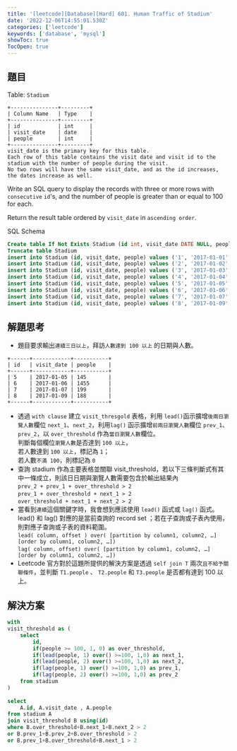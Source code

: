 ```yaml
---
title: '[leetcode][Database][Hard] 601. Human Traffic of Stadium'
date: '2022-12-06T14:55:01.530Z'
categories: ['leetcode']
keywords: ['database', 'mysql']
showToc: true
TocOpen: true
---
```


## 題目

Table: `Stadium`
```
+---------------+---------+  
| Column Name   | Type    |  
+---------------+---------+  
| id            | int     |  
| visit_date    | date    |  
| people        | int     |  
+---------------+---------+  
visit_date is the primary key for this table.  
Each row of this table contains the visit date and visit id to the stadium with the number of people during the visit.  
No two rows will have the same visit_date, and as the id increases, the dates increase as well.
```

Write an SQL query to display the records with three or more rows with `consecutive` `id`'s, and the number of people is greater than or equal to 100 for each.

Return the result table ordered by `visit_date` in `ascending order`.

SQL Schema
```sql
Create table If Not Exists Stadium (id int, visit_date DATE NULL, people int)  
Truncate table Stadium  
insert into Stadium (id, visit_date, people) values ('1', '2017-01-01', '10')  
insert into Stadium (id, visit_date, people) values ('2', '2017-01-02', '109')  
insert into Stadium (id, visit_date, people) values ('3', '2017-01-03', '150')  
insert into Stadium (id, visit_date, people) values ('4', '2017-01-04', '99')  
insert into Stadium (id, visit_date, people) values ('5', '2017-01-05', '145')  
insert into Stadium (id, visit_date, people) values ('6', '2017-01-06', '1455')  
insert into Stadium (id, visit_date, people) values ('7', '2017-01-07', '199')  
insert into Stadium (id, visit_date, people) values ('8', '2017-01-09', '188')
```
## 解題思考

*   題目要求輸出`連續三日以上`，拜訪`人數達到 100 以上` 的日期與人數。
```
+------+------------+-----------+  
| id   | visit_date | people    |  
+------+------------+-----------+  
| 5    | 2017-01-05 | 145       |  
| 6    | 2017-01-06 | 1455      |  
| 7    | 2017-01-07 | 199       |  
| 8    | 2017-01-09 | 188       |  
+------+------------+-----------+
```
*   透過 `with clause` 建立 `visit_thresgold` 表格，利用 `lead()`函示擴增`後兩日瀏覽人數`欄位 `next_1`、`next_2`，利用`lag()` 函示擴增`前兩日瀏覽人數`欄位 `prev_1`、`prev_2`，以 `over_threshold` 作為`當日瀏覽人數`欄位。  
    判斷每個欄位`瀏覽人數`是否達到 `100 以上`，  
    若人數達到 `100 以上`，標記為 `1`；  
    若人數`不滿 100`，則標記為 `0`
*   查詢 stadium 作為主要表格並關聯 visit_threshold，若以下三條判斷式有其中一條成立，則該日日期與瀏覽人數需要包含於輸出結果內  
    `prev_2 + prev_1 + over_threshold > 2`  
    `prev_1 + over_threshold + next_1 > 2`  
    `over_threshold + next_1 + next_2 > 2`
*   當看到`連續`這個關鍵字時，我會想到應該使用 `lead()` 函式或 `lag()` 函式。lead() 和 lag() 對應的是當前查詢的 record set ；若在子查詢或子表內使用，則對應子查詢或子表的資料範圍。  
    `lead( column, offset ) over( [partition by column1, column2, …] [order by column1, column2, …])`  
    `lag( column, offset) over( [partition by column1, column2, …] [order by column1, column2, …])`
*   Leetcode 官方對於這題所提供的解決方案是透過 `self join T` 兩次`且不給予關聯條件`，並判斷 `T1.people` 、 `T2.people` 和 `T3.people` 是否都有達到 100 以上。

## 解決方案
```sql
with   
visit_threshold as (  
    select  
        id,   
        if(people >= 100, 1, 0) as over_threshold,  
        if(lead(people, 1) over() >=100, 1,0) as next_1,  
        if(lead(people, 2) over() >=100, 1,0) as next_2,  
        if(lag(people, 1) over() >=100, 1,0) as prev_1,  
        if(lag(people, 2) over() >=100, 1,0) as prev_2  
    from stadium  
)  
  
select   
    A.id, A.visit_date , A.people   
from stadium A  
join visit_threshold B using(id)  
where B.over_threshold+B.next_1+B.next_2 > 2  
or B.prev_1+B.prev_2+B.over_threshold > 2  
or B.prev_1+B.over_threshold+B.next_1 > 2
```